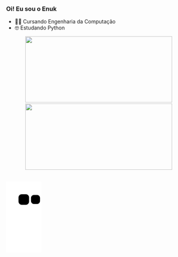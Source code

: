 ### Oi! Eu sou o Enuk
- 👨‍🎓 Cursando Engenharia da Computação
- 🤓 Estudando Python


<div align="center">
  <a href="https://github.com/EnukN">
  <img height="180em" width="400em" src="https://github-readme-stats.vercel.app/api?username=EnukN&show_icons=true&theme=dark&include_all_commits=true&count_private=true"/>
  <img height="180em" width="400em" src="https://github-readme-stats.vercel.app/api/top-langs/?username=EnukN&layout=compact&langs_count=7&theme=dark"/>
</div>

  
  ##
 

 
  ![Snake animation](https://github.com/EnukN/EnukN/blob/output/github-contribution-grid-snake.svg)
 
</div>
